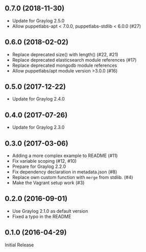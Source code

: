 ## 0.7.0 (2018-11-30)

- Update for Graylog 2.5.0
- Allow puppetlabs-apt < 7.0.0, puppetlabs-stdlib < 6.0.0 (#27)

## 0.6.0 (2018-02-02)

- Replace deprecated size() with length() (#22, #21)
- Replace deprecated elasticsearch module references (#17)
- Replace deprecated mongodb module references
- Allow puppetlabs/apt module version >3.0.0 (#16)

## 0.5.0 (2017-12-22)

- Update for Graylog 2.4.0

## 0.4.0 (2017-07-26)

- Update for Graylog 2.3.0

## 0.3.0 (2017-03-06)

- Adding a more complex example to README (#11)
- Fix variable scoping (#12, #10)
- Prepare for Graylog 2.2.0
- Fix dependency declaration in metadata.json (#8)
- Replace own custom function with `merge` from stdlib. (#4)
- Make the Vagrant setup work (#3)

## 0.2.0 (2016-09-01)

- Use Graylog 2.1.0 as default version
- Fixed a typo in the README

## 0.1.0 (2016-04-29)

Initial Release

